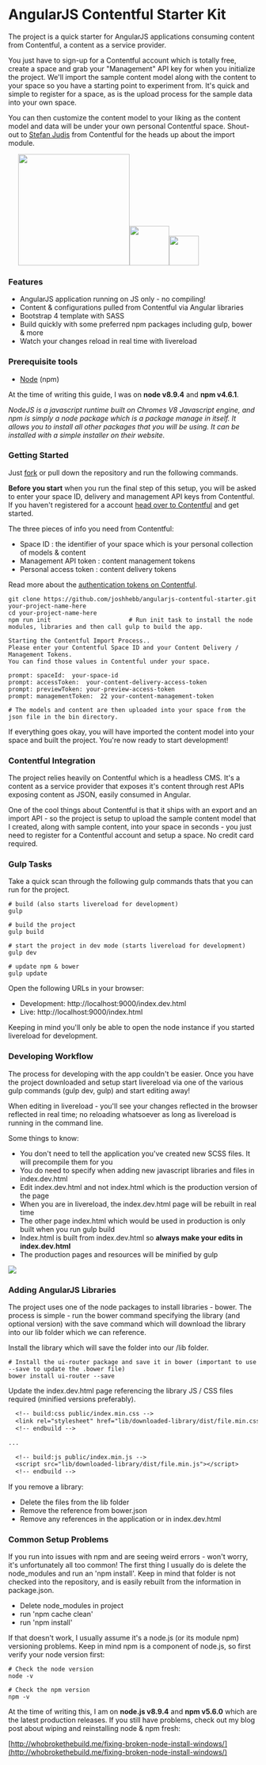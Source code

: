 # AngularJS Contentful Starter Kit

The project is a quick starter for AngularJS applications consuming content from Contentful, a content as a service provider.

You just have to sign-up for a Contentful account which is totally free, create a space and grab your "Management" API key for when you initialize the project. We'll import the sample content model along with the content to your space so you have a starting point to experiment from. It's quick and simple to register for a space, as is the upload process for the sample data into your own space.

You can then customize the content model to your liking as the content model and data will be under your own personal Contentful space. Shout-out to [Stefan Judis](https://github.com/stefanjudis) from Contentful for the heads up about the import module.

<img src="https://images.contentful.com/fo9twyrwpveg/44baP9Gtm8qE2Umm8CQwQk/c43325463d1cb5db2ef97fca0788ea55/PoweredByContentful_LightBackground.svg" width="225" style="margin-left: 20px;" /><img src="https://angular.io/assets/images/logos/angular/angular.png" width="80" /><img src="https://v4-alpha.getbootstrap.com/assets/brand/bootstrap-solid.svg" width="60" />


### Features

* AngularJS application running on JS only - no compiling!
* Content & configurations pulled from Contentful via Angular libraries
* Bootstrap 4 template with SASS
* Build quickly with some preferred npm packages including gulp, bower & more
* Watch your changes reload in real time with livereload

### Prerequisite tools

* [Node](https://nodejs.org/en/download/) (npm)

At the time of writing this guide, I was on **node v8.9.4** and **npm v4.6.1**. 

*NodeJS is a javascript runtime built on Chromes V8 Javascript engine, 
and npm is simply a node package which is a package manage in itself. It allows you to install all other packages that you will be using. It can be installed with a simple installer on their website.*


### Getting Started

Just [fork](https://github.com/joshhebb/angularjs-contentful-starter) or pull down the repository and run the following commands.

**Before you start** when you run the final step of this setup, you will be asked to enter your space ID, delivery and management API keys from Contentful. If you haven't registered for a account [head over to Contentful](https://www.contentful.com/sign-up/#dev) and get started.

The three pieces of info you need from Contentful:

* Space ID : the identifier of your space which is your personal collection of models & content
* Management API token : content management tokens
* Personal access token : content delivery tokens

Read more about the [authentication tokens on Contentful](https://www.contentful.com/developers/docs/references/authentication/).


```shell
git clone https://github.com/joshhebb/angularjs-contentful-starter.git your-project-name-here
cd your-project-name-here
npm run init                      # Run init task to install the node modules, libraries and then call gulp to build the app.

Starting the Contentful Import Process..
Please enter your Contentful Space ID and your Content Delivery / Management Tokens.
You can find those values in Contentful under your space.

prompt: spaceId:  your-space-id
prompt: accessToken:  your-content-delivery-access-token
prompt: previewToken: your-preview-access-token
prompt: managementToken:  22 your-content-management-token

# The models and content are then uploaded into your space from the json file in the bin directory.

```

If everything goes okay, you will have imported the content model into your space and built the project. You're now ready to start development!


### Contentful Integration

The project relies heavily on Contentful which is a headless CMS. It's a content as a service provider that exposes it's content through rest APIs exposing content as JSON, easily consumed in Angular.

One of the cool things about Contentful is that it ships with an export and an import API - so the project is setup to upload the sample content model that I created, along with sample content, into your space in seconds - you just need to register for a Contentful account and setup a space. No credit card required.

### Gulp Tasks

Take a quick scan through the following gulp commands thats that you can run for the project.

```shell
# build (also starts livereload for development)
gulp

# build the project 
gulp build

# start the project in dev mode (starts livereload for development)
gulp dev

# update npm & bower
gulp update
```

Open the following URLs in your browser:
* Development: http://localhost:9000/index.dev.html
* Live: http://localhost:9000/index.html

Keeping in mind you'll only be able to open the node instance if you started livereload for development.

### Developing Workflow

The process for developing with the app couldn't be easier. Once you have the project downloaded and setup start livereload via one of the various gulp commands (gulp dev, gulp) and start editing away! 

When editing in livereload - you'll see your changes reflected in the browser reflected in real time; no reloading whatsoever as long as livereload is running in the command line.

Some things to know:

* You don't need to tell the application you've created new SCSS files. It will precompile them for you
* You do need to specify when adding new javascript libraries and files in index.dev.html
* Edit index.dev.html and not index.html which is the production version of the page
* When you are in livereload, the index.dev.html page will be rebuilt in real time
* The other page index.html which would be used in production is only built when you run gulp build
* Index.html is built from index.dev.html so **always make your edits in index.dev.html**
* The production pages and resources will be minified by gulp


<img src="http://whobrokethebuild.me/wp-content/uploads/images/angular-contentful-starter.gif" />


### Adding AngularJS Libraries

The project uses one of the node packages to install libraries - bower. The process is simple - run the bower command specifying the library (and optional version) with the save command which will download the library into our lib folder which we can reference.

Install the library which will save the folder into our /lib folder.

```shell
# Install the ui-router package and save it in bower (important to use --save to update the .bower file)
bower install ui-router --save
```

Update the index.dev.html page referencing the library JS / CSS files required (minified versions preferably).

```patch
  <!-- build:css public/index.min.css -->
  <link rel="stylesheet" href="lib/downloaded-library/dist/file.min.css">
  <!-- endbuild -->

...

  <!-- build:js public/index.min.js -->
  <script src="lib/downloaded-library/dist/file.min.js"></script>
  <!-- endbuild -->
```

If you remove a library:

* Delete the files from the lib folder
* Remove the reference from bower.json
* Remove any references in the application or in index.dev.html


### Common Setup Problems

 If you run into issues with npm and are seeing weird errors - won't worry, it's unfortunately all too common! The first thing I usually do is delete the node_modules and run an 'npm install'. Keep in mind that folder is not checked into the repository, and is easily rebuilt from the information in package.json.

 * Delete node_modules in project
 * run 'npm cache clean'
 * run 'npm install'

If that doesn't work, I usually assume it's a node.js (or its module npm) versioning problems. Keep in mind npm is a component of node.js, so first verify your node version first:

```shell
# Check the node version
node -v

# Check the npm version
npm -v
```

At the time of writing this, I am on **node.js v8.9.4** and **npm v5.6.0** which are the latest production releases. If you still have problems, check out my blog post about wiping and reinstalling node & npm fresh:

[http://whobrokethebuild.me/fixing-broken-node-install-windows/](http://whobrokethebuild.me/fixing-broken-node-install-windows/)

